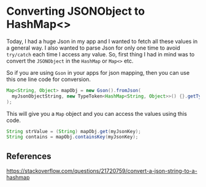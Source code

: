 # Converting JSONObject to HashMap<>

Today, I had a huge Json in my app and I wanted to fetch all these values in a general way. I also wanted to parse Json for only one time to avoid `try/catch` each time I access any value. So, first thing I had in mind was to convert the `JSONObject` in the `HashMap` or `Map<>` etc.

So if you are using `Gson` in your apps for json mapping, then you can use this one line code for conversion.

```java
Map<String, Object> mapObj = new Gson().fromJson(
  myJsonObjectString, new TypeToken<HashMap<String, Object>>() {}.getType()
);
```
This will give you a `Map` object and you can access the values using this code.

```java
String strValue = (String) mapObj.get(myJsonKey);
String contains = mapObj.containsKey(myJsonKey);
```

## References
https://stackoverflow.com/questions/21720759/convert-a-json-string-to-a-hashmap
